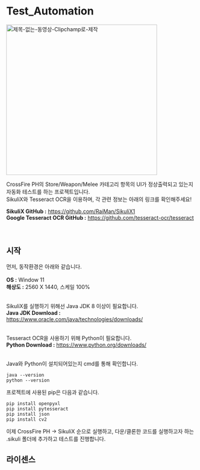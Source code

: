 # Test_Automation

<img src="https://github.com/user-attachments/assets/1036df74-06e2-429d-9518-809ba899e9ee" width="400" alt="제목-없는-동영상-Clipchamp로-제작"/> </br>


CrossFire PH의 Store/Weapon/Melee 카테고리 항목의 UI가 정상출력되고 있는지 자동화 테스트를 하는 프로젝트입니다. <br/>
SikuliX와 Tesseract OCR을 이용하며, 각 관련 정보는 아래의 링크를 확인해주세요! <br/>

**SikuliX GitHub :** https://github.com/RaiMan/SikuliX1 <br/>
**Google Tesseract OCR GitHub :** https://github.com/tesseract-ocr/tesseract <br/>
<br/>
<br/>
## 시작
먼저, 동작환경은 아래와 같습니다. <br/>
<br/>
**OS :** Window 11 <br/>
**해상도 :** 2560 X 1440, 스케일 100% <br/>
<br/>

SikuliX를 실행하기 위해선 Java JDK 8 이상이 필요합니다. <br/>
**Java JDK Download :** https://www.oracle.com/java/technologies/downloads/ <br/>
<br/>

Tesseract OCR을 사용하기 위해 Python이 필요합니다. <br/>
**Python Download :** https://www.python.org/downloads/ <br/>
<br/>

Java와 Python이 설치되어있는지 cmd를 통해 확인합니다. <br/>
```
java --version
python --version
```
프로젝트에 사용된 pip은 다음과 같습니다.<br/>
```
pip install openpyxl
pip install pytesseract
pip install json
pip install cv2
```

이제 CrossFire PH -> SikuliX 순으로 실행하고, 다운/클론한 코드를 실행하고자 하는 .sikuli 폴더에 추가하고 테스트를 진행합니다. <br/>

## 라이센스
